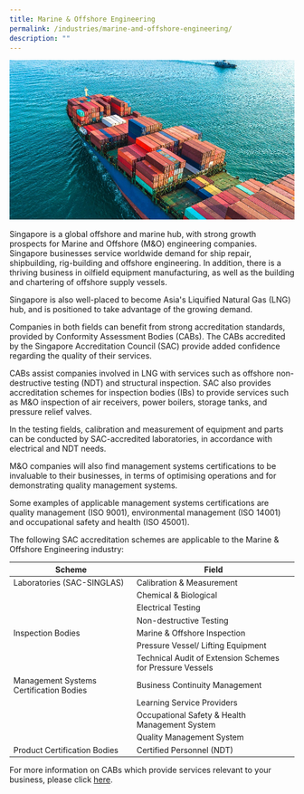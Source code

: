 ```yaml
---
title: Marine & Offshore Engineering
permalink: /industries/marine-and-offshore-engineering/
description: ""
---
```

![Marine and Offshore Engineering Industry](/images/industries/marine.jpg)

Singapore is a global offshore and marine hub, with strong growth prospects for Marine and Offshore (M&amp;O) engineering companies. Singapore businesses service worldwide demand for ship repair, shipbuilding, rig-building and offshore engineering. In addition, there is a thriving business in oilfield equipment manufacturing, as well as the building and chartering of offshore supply vessels.

Singapore is also well-placed to become Asia's Liquified Natural Gas (LNG) hub, and is positioned to take advantage of the growing demand.

Companies in both fields can benefit from strong accreditation standards, provided by Conformity Assessment Bodies (CABs).  The CABs accredited by the Singapore Accreditation Council (SAC) provide added confidence regarding the quality of their services.

CABs assist companies involved in LNG with services such as offshore non-destructive testing (NDT) and structural inspection. SAC also provides accreditation schemes for inspection bodies (IBs) to provide services such as M&amp;O inspection of air receivers, power boilers, storage tanks, and pressure relief valves.

In the testing fields, calibration and measurement of equipment and parts can be conducted by SAC-accredited laboratories, in accordance with electrical and NDT needs.

M&amp;O companies will also find management systems certifications to be invaluable to their businesses, in terms of optimising operations and for demonstrating quality management systems.

Some examples of applicable management systems certifications are quality management (ISO 9001), environmental management (ISO 14001) and occupational safety and health (ISO 45001).

The following SAC accreditation schemes are applicable to the Marine &amp; Offshore Engineering industry:

<table>
<thead>
  <tr>
    <th>Scheme</th>
    <th>Field</th>
  </tr>
</thead>
<tbody>
  <tr>
    <td>Laboratories (SAC-SINGLAS)</td>
    <td>Calibration &amp; Measurement</td>
  </tr>
  <tr>
    <td> </td>
    <td>Chemical &amp; Biological</td>
  </tr>
  <tr>
    <td> </td>
    <td>Electrical Testing</td>
  </tr>
  <tr>
    <td> </td>
    <td>Non-destructive Testing</td>
  </tr>
  <tr>
    <td>Inspection Bodies</td>
    <td>Marine &amp; Offshore Inspection</td>
  </tr>
  <tr>
    <td> </td>
    <td>Pressure Vessel/ Lifting Equipment</td>
  </tr>
  <tr>
    <td> </td>
    <td>Technical Audit of Extension Schemes for Pressure Vessels</td>
  </tr>
  <tr>
    <td>Management Systems Certification Bodies</td>
    <td>Business Continuity Management</td>
  </tr>
  <tr>
    <td> </td>
    <td>Learning Service Providers</td>
  </tr>
  <tr>
    <td> </td>
    <td>Occupational Safety &amp; Health Management System</td>
  </tr>
  <tr>
    <td> </td>
    <td>Quality Management System</td>
  </tr>
  <tr>
    <td>Product Certification Bodies</td>
    <td>Certified Personnel (NDT)</td>
  </tr>
	<tr>
</tr></tbody>
</table>


                     

For more information on CABs which provide services relevant to your business, please click [here](/services/accreditation-services).